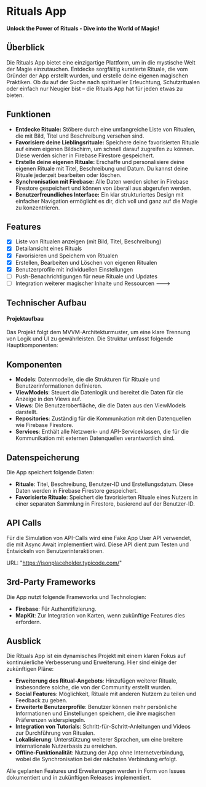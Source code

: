 # Rituals App

**Unlock the Power of Rituals - Dive into the World of Magic!**

<!---
<img width="972" alt="Bildschirmfoto 2024-08-26 um 03 14 33" src="https://github.com/user-attachments/assets/676c9ab5-88ec-435d-ac01-d14606e14bc7"> 
--->

## Überblick

Die Rituals App bietet eine einzigartige Plattform, um in die mystische Welt der Magie einzutauchen. Entdecke sorgfältig kuratierte Rituale, die vom Gründer der App erstellt wurden, und erstelle deine eigenen magischen Praktiken. Ob du auf der Suche nach spiritueller Erleuchtung, Schutzritualen oder einfach nur Neugier bist – die Rituals App hat für jeden etwas zu bieten.

## Funktionen

- **Entdecke Rituale:** Stöbere durch eine umfangreiche Liste von Ritualen, die mit Bild, Titel und Beschreibung versehen sind.
- **Favorisiere deine Lieblingsrituale:** Speichere deine favorisierten Rituale auf einem eigenen Bildschirm, um schnell darauf zugreifen zu können. Diese werden sicher in Firebase Firestore gespeichert.
- **Erstelle deine eigenen Rituale:** Erschaffe und personalisiere deine eigenen Rituale mit Titel, Beschreibung und Datum. Du kannst deine Rituale jederzeit bearbeiten oder löschen.
- **Synchronisation mit Firebase:** Alle Daten werden sicher in Firebase Firestore gespeichert und können von überall aus abgerufen werden.
- **Benutzerfreundliches Interface:** Ein klar strukturiertes Design mit einfacher Navigation ermöglicht es dir, dich voll und ganz auf die Magie zu konzentrieren.

<!---
## Geplantes Design

Hier sind einige repräsentative Beispiele Designs für die App:

<img width="1664" alt="Bildschirmfoto 2024-08-26 um 04 09 28" src="https://github.com/user-attachments/assets/7a9faa8e-87fc-4ab6-9adc-ba4f38046e4f">
--->

## Features

- [x] Liste von Ritualen anzeigen (mit Bild, Titel, Beschreibung)
- [x] Detailansicht eines Rituals
- [x] Favorisieren und Speichern von Ritualen
- [x] Erstellen, Bearbeiten und Löschen von eigenen Ritualen
- [x] Benutzerprofile mit individuellen Einstellungen
- [ ] Push-Benachrichtigungen für neue Rituale und Updates
- [ ] Integration weiterer magischer Inhalte und Ressourcen
--->

## Technischer Aufbau

#### Projektaufbau
Das Projekt folgt dem MVVM-Architekturmuster, um eine klare Trennung von Logik und UI zu gewährleisten. Die Struktur umfasst folgende Hauptkomponenten:

## Komponenten

- **Models**: Datenmodelle, die die Strukturen für Rituale und Benutzerinformationen definieren.
- **ViewModels**: Steuert die Datenlogik und bereitet die Daten für die Anzeige in den Views auf.
- **Views**: Die Benutzeroberfläche, die die Daten aus den ViewModels darstellt.
- **Repositories**: Zuständig für die Kommunikation mit den Datenquellen wie Firebase Firestore.
- **Services**: Enthält alle Netzwerk- und API-Serviceklassen, die für die Kommunikation mit externen Datenquellen verantwortlich sind.

## Datenspeicherung

Die App speichert folgende Daten:

- **Rituale**: Titel, Beschreibung, Benutzer-ID und Erstellungsdatum. Diese Daten werden in Firebase Firestore gespeichert.
- **Favorisierte Rituale**: Speichert die favorisierten Rituale eines Nutzers in einer separaten Sammlung in Firestore, basierend auf der Benutzer-ID.

## API Calls

Für die Simulation von API-Calls wird eine Fake App User API verwendet, die mit Async Await implementiert wird. Diese API dient zum Testen und Entwickeln von Benutzerinteraktionen.

URL: "https://jsonplaceholder.typicode.com/"

## 3rd-Party Frameworks

Die App nutzt folgende Frameworks und Technologien:

- **Firebase**: Für Authentifizierung.
- **MapKit**: Zur Integration von Karten, wenn zukünftige Features dies erfordern.

## Ausblick

Die Rituals App ist ein dynamisches Projekt mit einem klaren Fokus auf kontinuierliche Verbesserung und Erweiterung. Hier sind einige der zukünftigen Pläne:

- **Erweiterung des Ritual-Angebots**: Hinzufügen weiterer Rituale, insbesondere solche, die von der Community erstellt wurden.
- **Social Features**: Möglichkeit, Rituale mit anderen Nutzern zu teilen und Feedback zu geben.
- **Erweiterte Benutzerprofile**: Benutzer können mehr persönliche Informationen und Einstellungen speichern, die ihre magischen Präferenzen widerspiegeln.
- **Integration von Tutorials**: Schritt-für-Schritt-Anleitungen und Videos zur Durchführung von Ritualen.
- **Lokalisierung**: Unterstützung weiterer Sprachen, um eine breitere internationale Nutzerbasis zu erreichen.
- **Offline-Funktionalität**: Nutzung der App ohne Internetverbindung, wobei die Synchronisation bei der nächsten Verbindung erfolgt.

Alle geplanten Features und Erweiterungen werden in Form von Issues dokumentiert und in zukünftigen Releases implementiert.
